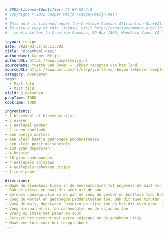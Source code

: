 ```yaml
---
# SPDX-License-Identifier: CC-BY-SA-4.0
# Copyright © 2022 Casper Meijn <casper@meijn.net>
# 
# This work is licensed under the Creative Commons Attribution-ShareAlike 4.0 International License. 
# To view a copy of this license, visit http://creativecommons.org/licenses/by-sa/4.0/ or 
#   send a letter to Creative Commons, PO Box 1866, Mountain View, CA 94042, USA.

layout: recipe
date: 2022-03-31T16:11:29Z
title: "Bloemkool-nasi"
authorName: Casper Meijn
authorURL: https://www.caspermeijn.nl
sourceName: Yvette van Boven – Lekker recepten van het land
sourceURL: https://www.bol.com/nl/nl/p/yvette-van-boven-lekkere-recepten-van-het-land/9200000091491403/
category: Avondeten
tags:
  - Mist foto
  - Mist tijd
yield: 2 personen
prepTime: TODO
cookTime: TODO 

ingredients:
- 1 bloemkool of bloemkoolrijst
- 2 eieren
- 1 eetlepel gember
- 2 tenen knoflook
- een beetje wortels
- een klein beetje gedroogde paddenstoelen
- een klein potje maiskorrels
- 150 gram doperwten
- 4 bosuien
- 50 gram cashewnoten
- 4 eetlepels sojasaus
- 4 eetlepels gebakken uitjes
- 1 rode peper

directions:
- Maak de bloemkool klein in de keukenmachine tot ongeveer de maat van een rijstkorrel
- Bak de eieren en haal dit weer uit de pan
- Verwarm opnieuw olie in de pan en voeg de gember en knoflook toe. Bak dit minder dan een minuut
- Voeg de wortel en gedroogde paddenstoelen toe. Bak dit twee minuten
- Voeg de mais, doperwten, bosuien en rijst toe en bak dit even door. Doe de deksel op de pan en bak dit nog eens 8 minuten
- Voeg hierna het ei, de cashewnoten en de sojasaus toe
- Breng op smaak met peper en zout
- Serveer het gerecht met extra sojasaus en de gebakken uitje
- Maak een foto voor het receptenboek
---
```

